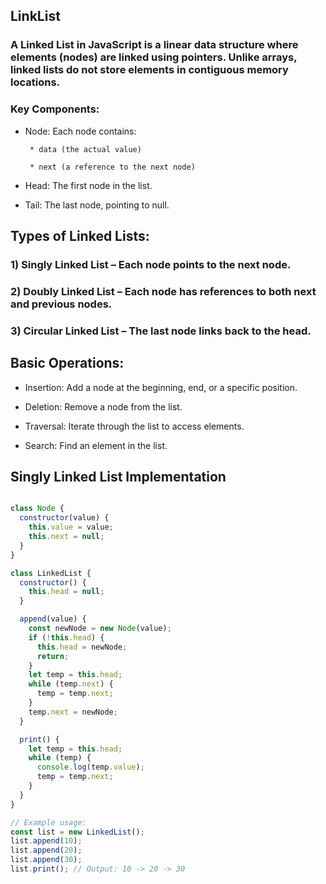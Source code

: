 ## LinkList

### A Linked List in JavaScript is a linear data structure where elements (nodes) are linked using pointers. Unlike arrays, linked lists do not store elements in contiguous memory locations.


### Key Components:

 * Node: Each node contains:

        * data (the actual value)

        * next (a reference to the next node)

* Head: The first node in the list.

* Tail: The last node, pointing to null.


## Types of Linked Lists:

### 1) Singly Linked List – Each node points to the next node.

### 2) Doubly Linked List – Each node has references to both next and previous nodes.

### 3) Circular Linked List – The last node links back to the head.

## Basic Operations:
* Insertion: Add a node at the beginning, end, or a specific position.

* Deletion: Remove a node from the list.

* Traversal: Iterate through the list to access elements.

* Search: Find an element in the list.

## Singly Linked List Implementation

```js

class Node {
  constructor(value) {
    this.value = value;
    this.next = null;
  }
}

class LinkedList {
  constructor() {
    this.head = null;
  }

  append(value) {
    const newNode = new Node(value);
    if (!this.head) {
      this.head = newNode;
      return;
    }
    let temp = this.head;
    while (temp.next) {
      temp = temp.next;
    }
    temp.next = newNode;
  }

  print() {
    let temp = this.head;
    while (temp) {
      console.log(temp.value);
      temp = temp.next;
    }
  }
}

// Example usage:
const list = new LinkedList();
list.append(10);
list.append(20);
list.append(30);
list.print(); // Output: 10 -> 20 -> 30

```
